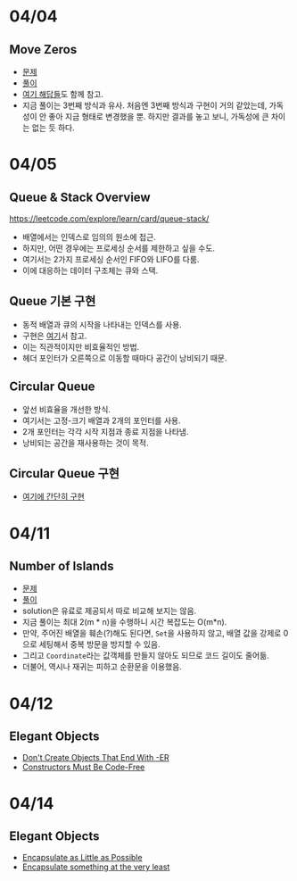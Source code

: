 # 04/04

## Move Zeros

- [문제](https://leetcode.com/explore/learn/card/array-and-string/204/conclusion/1174/)
- [풀이](https://github.com/codehumane/algorithm/commit/f2d9e559b19f2d8e92425f4a1b65a3e537c67bcd)
- [여기 해답들](https://leetcode.com/problems/move-zeroes/solution/)도 함께 참고. 
- 지금 풀이는 3번째 방식과 유사. 처음엔 3번째 방식과 구현이 거의 같았는데, 가독성이 안 좋아 지금 형태로 변경했을 뿐. 하지만 결과를 놓고 보니, 가독성에 큰 차이는 없는 듯 하다.

# 04/05

## Queue & Stack Overview

https://leetcode.com/explore/learn/card/queue-stack/

- 배열에서는 인덱스로 임의의 원소에 접근.
- 하지만, 어떤 경우에는 프로세싱 순서를 제한하고 싶을 수도.
- 여기서는 2가지 프로세싱 순서인 FIFO와 LIFO를 다룸.
- 이에 대응하는 데이터 구조체는 큐와 스택.

## Queue 기본 구현

- 동적 배열과 큐의 시작을 나타내는 인덱스를 사용.
- 구현은 [여기](https://leetcode.com/explore/learn/card/queue-stack/228/first-in-first-out-data-structure/1366/)서 참고.
- 이는 직관적이지만 비효율적인 방법.
- 헤더 포인터가 오른쪽으로 이동할 때마다 공간이 낭비되기 때문.

## Circular Queue

- 앞선 비효율을 개선한 방식.
- 여기서는 고정-크기 배열과 2개의 포인터를 사용.
- 2개 포인터는 각각 시작 지점과 종료 지점을 나타냄.
- 낭비되는 공간을 재사용하는 것이 목적.

## Circular Queue 구현

- [여기에 간단히 구현](https://github.com/codehumane/algorithm/commit/aa259ec8a55bb00f064c5372c99b6e61966d6b32)

# 04/11

## Number of Islands

- [문제](https://leetcode.com/explore/learn/card/queue-stack/231/practical-application-queue/1374/)
- [풀이](https://github.com/codehumane/algorithm/commit/01df22bf69a8443b0dea07b87af890d5aca1c78f)
- solution은 유료로 제공되서 따로 비교해 보지는 않음.
- 지금 풀이는 최대 2(m * n)을 수행하니 시간 복잡도는 O(m*n).
- 만약, 주어진 배열을 훼손(?)해도 된다면, `Set`을 사용하지 않고, 배열 값을 강제로 0으로 세팅해서 중복 방문을 방지할 수 있음.
- 그리고 `Coordinate`라는 값객체를 만들지 않아도 되므로 코드 길이도 줄어듦.
- 더불어, 역시나 재귀는 피하고 순환문을 이용했음.

# 04/12

## Elegant Objects

- [Don't Create Objects That End With -ER](https://github.com/codehumane/what-i-learned/blob/master/book/elegant-objects/README.md#dont-create-objects-that-end-with--er)
- [Constructors Must Be Code-Free](https://github.com/codehumane/what-i-learned/blob/master/book/elegant-objects/README.md#constructors-must-be-code-free)

# 04/14

## Elegant Objects

- [Encapsulate as Little as Possible](https://github.com/codehumane/what-i-learned/blob/master/book/elegant-objects/README.md#encapsulate-as-little-as-possible)
- [Encapsulate something at the very least](https://github.com/codehumane/what-i-learned/blob/master/book/elegant-objects/README.md#encapsulate-something-at-the-very-least)
